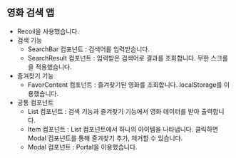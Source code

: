 ## 영화 검색 앱
- Recoil을 사용했습니다.
- 검색 기능
  - SearchBar 컴포넌트 : 검색어를 입력받습니다.
  - SearchResult 컴포넌트 : 입력받은 검색어로 결과를 조회합니다. 무한 스크롤을 적용했습니다.
- 즐겨찾기 기능
  - FavorContent 컴포넌트 : 즐겨찾기된 영화를 조회합니다. localStorage를 이용했습니다.
- 공통 컴포넌트
  - List 컴포넌트 : 검색 기능과 즐겨찾기 기능에서 영화 데이터를 받아 출력합니다.
  - Item 컴포넌트 : List 컴포넌트에서 하나의 아이템을 나타냅니다. 클릭하면 Modal 컴포넌트를 통해 즐겨찾기 추가, 제거할 수 있습니다.
  - Modal 컴포넌트 : Portal을 이용했습니다.